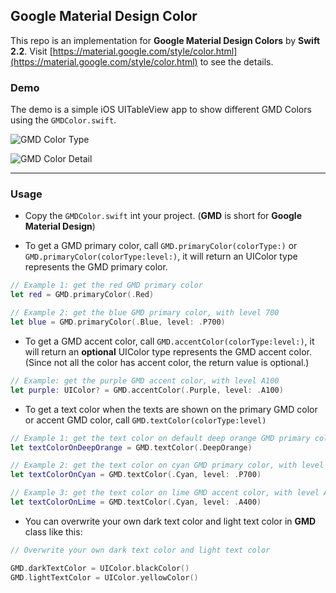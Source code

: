## Google Material Design Color

This repo is an implementation for **Google Material Design Colors** by **Swift 2.2**. Visit [https://material.google.com/style/color.html](https://material.google.com/style/color.html) to see the details.

### Demo

The demo is a simple iOS UITableView app to show different GMD Colors using the ``GMDColor.swift``.

![GMD Color Type](https://github.com/liuyubobobo/Google-Material-Design-Color/blob/master/ScreenShot/ScreenShot1.png?raw=true)

![GMD Color Detail](https://github.com/liuyubobobo/Google-Material-Design-Color/blob/master/ScreenShot/ScreenShot2.png?raw=true)

---

### Usage

- Copy the ``GMDColor.swift`` int your project. (**GMD** is short for **Google Material Design**)

- To get a GMD primary color, call ``GMD.primaryColor(colorType:)`` or ``GMD.primaryColor(colorType:level:)``, it will return an UIColor type represents the GMD primary color.

```swift
// Example 1: get the red GMD primary color
let red = GMD.primaryColor(.Red)

// Example 2: get the blue GMD primary color, with level 700
let blue = GMD.primaryColor(.Blue, level: .P700)
``` 

- To get a GMD accent color, call ``GMD.accentColor(colorType:level:)``, it will return an **optional** UIColor type represents the GMD accent color. (Since not all the color has accent color, the return value is optional.)

```swift
// Example: get the purple GMD accent color, with level A100
let purple: UIColor? = GMD.accentColor(.Purple, level: .A100)
``` 

- To get a text color when the texts are shown on the primary GMD color or accent GMD color, call ``GMD.textColor(colorType:level)``

```swift
// Example 1: get the text color on default deep orange GMD primary color
let textColorOnDeepOrange = GMD.textColor(.DeepOrange)

// Example 2: get the text color on cyan GMD primary color, with level P700
let textColorOnCyan = GMD.textColor(.Cyan, level: .P700)

// Example 3: get the text color on lime GMD accent color, with level A400
let textColorOnLime = GMD.textColor(.Cyan, level: .A400)
``` 

- You can overwrite your own dark text color and light text color in **GMD** class like this:

```swift
// Overwrite your own dark text color and light text color

GMD.darkTextColor = UIColor.blackColor()
GMD.lightTextColor = UIColor.yellowColor()
```